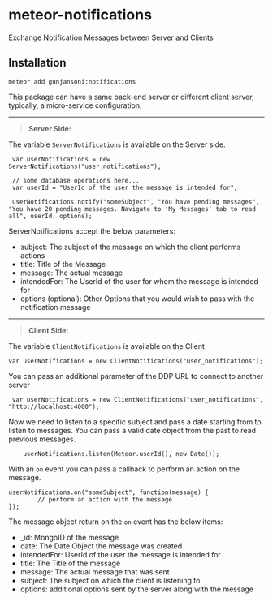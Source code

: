 meteor-notifications
====================
Exchange Notification Messages between Server and Clients

Installation
------------

    meteor add gunjansoni:notifications
   

This package can have a same back-end server or different client server, typically, a micro-service configuration.


----------


>  **Server Side:**

 The variable `ServerNotifications` is available on the Server side.

     var userNotifications = new ServerNotifications("user_notifications");
     
     // some database operations here...
     var userId = "UserId of the user the message is intended for";
     
     userNotifications.notify("someSubject", "You have pending messages", "You have 20 pending messages. Navigate to 'My Messages' tab to read all", userId, options);

ServerNotifications accept the below parameters:

 - subject: The subject of the message on which the client performs actions
 - title: Title of the Message
 - message: The actual message
 - intendedFor: The UserId of the user for whom the message is intended for
 - options (optional): Other Options that you would wish to pass with the notification message

----------

> **Client Side:**

The variable `ClientNotifications` is available on the Client

    var userNotifications = new ClientNotifications("user_notifications");

You can pass an additional parameter of the DDP URL to connect to another server

     var userNotifications = new ClientNotifications("user_notifications", "http://localhost:4000");

Now we need to listen to a specific subject and pass a date starting from to listen to messages. You can pass a valid date object from the past to read previous messages.

        userNotifications.listen(Meteor.userId(), new Date());

With an `on` event you can pass a callback to perform an action on the message.

    userNotifications.on("someSubject", function(message) {
        	// perform an action with the message
    });

The message object return on the `on` event has the below items:

 - _id: MongoID of the message
 - date: The Date Object the message was created
 - intendedFor: UserId of the user the message is intended for
 - title: The Title of the message
 - message: The actual message that was sent
 - subject: The subject on which the client is listening to
 - options: additional options sent by the server along with the message
